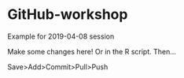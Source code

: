 # GitHub-workshop

Example for 2019-04-08 session

Make some changes here! Or in the R script. Then...

Save>Add>Commit>Pull>Push
